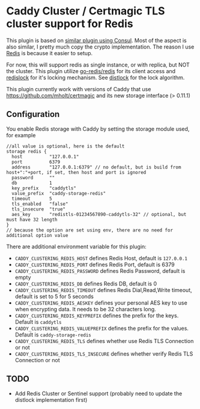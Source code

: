 # Caddy Cluster / Certmagic TLS cluster support for Redis

This plugin is based on [similar plugin using Consul](https://github.com/pteich/caddy-tlsconsul/).
Most of the aspect is also similar, I pretty much copy the crypto implementation.
The reason I use [Redis](https://redis.io/) is because it easier to setup.

For now, this will support redis as single instance, or with replica, but NOT the cluster.
This plugin utilize [go-redis/redis](https://github.com/go-redis/redis) for its client access and [redislock](https://github.com/bsm/redislock)
for it's locking mechanism. See [distlock](https://redis.io/topics/distlock) for the lock algorithm.

This plugin currently work with versions of Caddy that use https://github.com/mholt/certmagic
and its new storage interface (> 0.11.1)

## Configuration
You enable Redis storage with Caddy by setting the storage module used, for example
```
//all value is optional, here is the default
storage redis {
  host          "127.0.0.1"
  port          6379
  address       "127.0.0.1:6379" // no default, but is build from host+":"+port, if set, then host and port is ignored
  password      ""
  db            1
  key_prefix    "caddytls"
  value_prefix  "caddy-storage-redis"
  timeout       5
  tls_enabled   "false"
  tls_insecure  "true"
  aes_key       "redistls-01234567890-caddytls-32" // optional, but must have 32 length
}
// because the option are set using env, there are no need for additional option value
```
There are additional environment variable for this plugin:
- `CADDY_CLUSTERING_REDIS_HOST` defines Redis Host, default is `127.0.0.1`
- `CADDY_CLUSTERING_REDIS_PORT` defines Redis Port, default is 6379
- `CADDY_CLUSTERING_REDIS_PASSWORD` defines Redis Password, default is empty
- `CADDY_CLUSTERING_REDIS_DB` defines Redis DB, default is 0
- `CADDY_CLUSTERING_REDIS_TIMEOUT` defines Redis Dial,Read,Write timeout, default is set to 5 for 5 seconds
- `CADDY_CLUSTERING_REDIS_AESKEY` defines your personal AES key to use when encrypting data. It needs to be 32 characters long.
- `CADDY_CLUSTERING_REDIS_KEYPREFIX` defines the prefix for the keys. Default is `caddytls`
- `CADDY_CLUSTERING_REDIS_VALUEPREFIX` defines the prefix for the values. Default is `caddy-storage-redis`
- `CADDY_CLUSTERING_REDIS_TLS` defines whether use Redis TLS Connection or not
- `CADDY_CLUSTERING_REDIS_TLS_INSECURE` defines whether verify Redis TLS Connection or not

## TODO

- Add Redis Cluster or Sentinel support (probably need to update the distlock implementation first)





